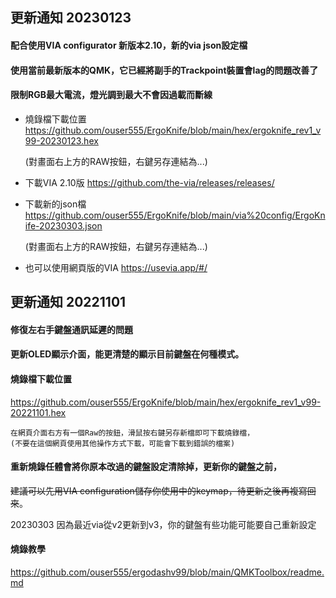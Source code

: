 ## 更新通知 20230123
  #### 配合使用VIA configurator 新版本2.10，新的via json設定檔
  
  #### 使用當前最新版本的QMK，它已經將副手的Trackpoint裝置會lag的問題改善了
  
  #### 限制RGB最大電流，燈光調到最大不會因過載而斷線
  
  * 燒錄檔下載位置
    https://github.com/ouser555/ErgoKnife/blob/main/hex/ergoknife_rev1_v99-20230123.hex
    
    (對畫面右上方的RAW按鈕，右鍵另存連結為...)
  
  * 下載VIA 2.10版
    https://github.com/the-via/releases/releases/
    
  * 下載新的json檔
    https://github.com/ouser555/ErgoKnife/blob/main/via%20config/ErgoKnife-20230303.json
    
    (對畫面右上方的RAW按鈕，右鍵另存連結為...)
    
  * 也可以使用網頁版的VIA
    https://usevia.app/#/
  
## 更新通知 20221101
  #### 修復左右手鍵盤通訊延遲的問題

  #### 更新OLED顯示介面，能更清楚的顯示目前鍵盤在何種模式。

  #### 燒錄檔下載位置
  https://github.com/ouser555/ErgoKnife/blob/main/hex/ergoknife_rev1_v99-20221101.hex

    在網頁介面右方有一個Raw的按鈕，滑鼠按右鍵另存新檔即可下載燒錄檔，
    (不要在這個網頁使用其他操作方式下載，可能會下載到錯誤的檔案)

  #### 重新燒錄任體會將你原本改過的鍵盤設定清除掉，更新你的鍵盤之前，
  ~~建議可以先用VIA configuration儲存你使用中的keymap，待更新之後再複寫回來~~。
  
  20230303 因為最近via從v2更新到v3，你的鍵盤有些功能可能要自己重新設定  

  #### 燒錄教學
  https://github.com/ouser555/ergodashv99/blob/main/QMKToolbox/readme.md
